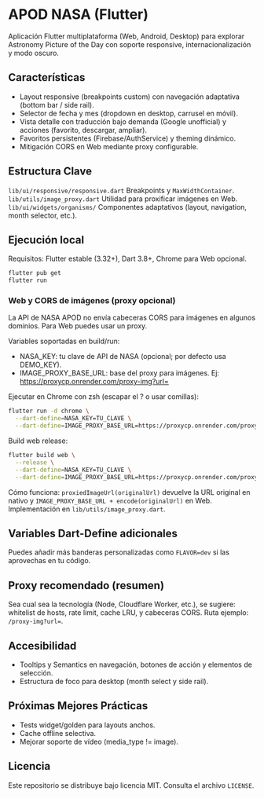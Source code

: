 # APOD NASA (Flutter)

Aplicación Flutter multiplataforma (Web, Android, Desktop) para explorar Astronomy Picture of the Day con soporte responsive, internacionalización y modo oscuro.

## Características

- Layout responsive (breakpoints custom) con navegación adaptativa (bottom bar / side rail).
- Selector de fecha y mes (dropdown en desktop, carrusel en móvil).
- Vista detalle con traducción bajo demanda (Google unofficial) y acciones (favorito, descargar, ampliar).
- Favoritos persistentes (Firebase/AuthService) y theming dinámico.
- Mitigación CORS en Web mediante proxy configurable.

## Estructura Clave

`lib/ui/responsive/responsive.dart` Breakpoints y `MaxWidthContainer`. `lib/utils/image_proxy.dart` Utilidad para proxificar imágenes en Web. `lib/ui/widgets/organisms/` Componentes adaptativos (layout, navigation, month selector, etc.).

## Ejecución local

Requisitos: Flutter estable (3.32+), Dart 3.8+, Chrome para Web opcional.

```bash
flutter pub get
flutter run
```

### Web y CORS de imágenes (proxy opcional)

La API de NASA APOD no envía cabeceras CORS para imágenes en algunos dominios. Para Web puedes usar un proxy.

Variables soportadas en build/run:

- NASA_KEY: tu clave de API de NASA (opcional; por defecto usa DEMO_KEY).
- IMAGE_PROXY_BASE_URL: base del proxy para imágenes. Ej: https://proxycp.onrender.com/proxy-img?url=

Ejecutar en Chrome con zsh (escapar el ? o usar comillas):

```bash
flutter run -d chrome \
  --dart-define=NASA_KEY=TU_CLAVE \
  --dart-define=IMAGE_PROXY_BASE_URL=https://proxycp.onrender.com/proxy-img\?url=
```

Build web release:

```bash
flutter build web \
  --release \
  --dart-define=NASA_KEY=TU_CLAVE \
  --dart-define=IMAGE_PROXY_BASE_URL=https://proxycp.onrender.com/proxy-img\?url=
```

Cómo funciona: `proxiedImageUrl(originalUrl)` devuelve la URL original en nativo y `IMAGE_PROXY_BASE_URL + encode(originalUrl)` en Web. Implementación en `lib/utils/image_proxy.dart`.

## Variables Dart-Define adicionales

Puedes añadir más banderas personalizadas como `FLAVOR=dev` si las aprovechas en tu código.

## Proxy recomendado (resumen)

Sea cual sea la tecnología (Node, Cloudflare Worker, etc.), se sugiere: whitelist de hosts, rate limit, cache LRU, y cabeceras CORS. Ruta ejemplo: `/proxy-img?url=`.

## Accesibilidad

- Tooltips y Semantics en navegación, botones de acción y elementos de selección.
- Estructura de foco para desktop (month select y side rail).

## Próximas Mejores Prácticas

- Tests widget/golden para layouts anchos.
- Cache offline selectiva.
- Mejorar soporte de vídeo (media_type != image).

## Licencia

Este repositorio se distribuye bajo licencia MIT. Consulta el archivo `LICENSE`.
